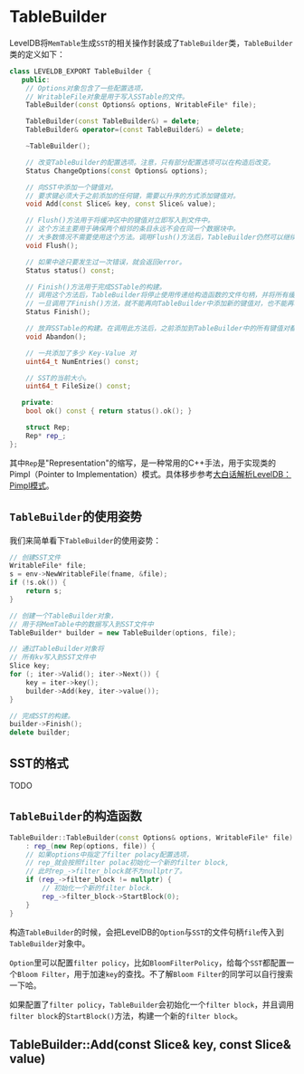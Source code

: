 # TableBuilder

LevelDB将`MemTable`生成`SST`的相关操作封装成了`TableBuilder`类，`TableBuilder`类的定义如下：

```cpp
class LEVELDB_EXPORT TableBuilder {
   public:
    // Options对象包含了一些配置选项，
    // WritableFile对象是用于写入SSTable的文件。
    TableBuilder(const Options& options, WritableFile* file);

    TableBuilder(const TableBuilder&) = delete;
    TableBuilder& operator=(const TableBuilder&) = delete;

    ~TableBuilder();

    // 改变TableBuilder的配置选项。注意，只有部分配置选项可以在构造后改变。
    Status ChangeOptions(const Options& options);

    // 向SST中添加一个键值对。
    // 要求键必须大于之前添加的任何键，需要以升序的方式添加键值对。
    void Add(const Slice& key, const Slice& value);

    // Flush()方法用于将缓冲区中的键值对立即写入到文件中。
    // 这个方法主要用于确保两个相邻的条目永远不会在同一个数据块中。
    // 大多数情况不需要使用这个方法。调用Flush()方法后，TableBuilder仍然可以继续添加新的键值对。
    void Flush();

    // 如果中途只要发生过一次错误，就会返回error。
    Status status() const;

    // Finish()方法用于完成SSTable的构建。
    // 调用这个方法后，TableBuilder将停止使用传递给构造函数的文件句柄，并将所有缓冲区中的键值对以及元数据写入到文件中。
    // 一旦调用了Finish()方法，就不能再向TableBuilder中添加新的键值对，也不能再次调用Finish()方法。
    Status Finish();

    // 放弃SSTable的构建。在调用此方法后，之前添加到TableBuilder中的所有键值对都将被丢弃。
    void Abandon();

    // 一共添加了多少 Key-Value 对
    uint64_t NumEntries() const;

    // SST的当前大小。
    uint64_t FileSize() const;

   private:
    bool ok() const { return status().ok(); }

    struct Rep;
    Rep* rep_;
};
```

其中`Rep`是"Representation"的缩写，是一种常用的C++手法，用于实现类的 Pimpl（Pointer to Implementation）模式。具体移步参考[大白话解析LevelDB：Pimpl模式](https://blog.csdn.net/sinat_38293503/article/details/134830981)。

## `TableBuilder`的使用姿势

我们来简单看下`TableBuilder`的使用姿势：

```c++
// 创建SST文件
WritableFile* file;
s = env->NewWritableFile(fname, &file);
if (!s.ok()) {
    return s;
}

// 创建一个TableBuilder对象，
// 用于将MemTable中的数据写入到SST文件中
TableBuilder* builder = new TableBuilder(options, file);

// 通过TableBuilder对象将
// 所有kv写入到SST文件中
Slice key;
for (; iter->Valid(); iter->Next()) {
    key = iter->key();
    builder->Add(key, iter->value());
}

// 完成SST的构建。
builder->Finish();
delete builder;
```

## SST的格式

TODO

## `TableBuilder`的构造函数

```c++
TableBuilder::TableBuilder(const Options& options, WritableFile* file)
    : rep_(new Rep(options, file)) {
    // 如果options中指定了filter polacy配置选项，
    // rep_就会按照filter polac初始化一个新的filter block,
    // 此时rep_->filter_block就不为nullptr了。
    if (rep_->filter_block != nullptr) {
        // 初始化一个新的filter block.
        rep_->filter_block->StartBlock(0);
    }
}
```

构造`TableBuilder`的时候，会把LevelDB的`Option`与`SST`的文件句柄`file`传入到`TableBuilder`对象中。

`Option`里可以配置`filter policy`，比如`BloomFilterPolicy`，给每个`SST`都配置一个`Bloom Filter`，用于加速`key`的查找。不了解`Bloom Filter`的同学可以自行搜索一下哈。 

如果配置了`filter policy`，`TableBuilder`会初始化一个`filter block`，并且调用`filter block`的`StartBlock()`方法，构建一个新的`filter block`。

## TableBuilder::Add(const Slice& key, const Slice& value)


